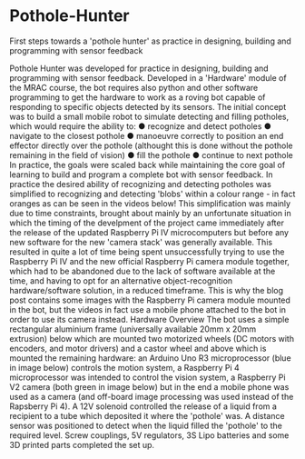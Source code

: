 # Pothole-Hunter
First steps towards a 'pothole hunter' as practice in designing, building and programming with sensor feedback

Pothole Hunter was developed for practice in designing, building and programming with sensor feedback. Developed in a 'Hardware' module of the MRAC course, the bot requires also python and other software programming to get the hardware to work as a roving bot capable of responding to specific objects detected by its sensors. 
The initial concept was to build a small mobile robot to simulate detecting and filling potholes, which would require the ability to:
● recognize and detect potholes
● navigate to the closest pothole
● manoeuvre correctly to position an end effector directly over the pothole (althought this is done without the pothole remaining in the field of vision)
● fill the pothole
● continue to next pothole
In practice, the goals were scaled back while maintaining the core goal of learning to build and program a complete bot with sensor feedback. In practice the desired ability of recognizing and detecting potholes was simplified to recognizing and detecting 'blobs' within a colour range - in fact oranges as can be seen in the videos below! This simplification was mainly due to time constraints, brought about mainly by an unfortunate situation in which the timing of the develpment of the project came immediately after the release of the updated Raspberry Pi IV microcomputers but before any new software for the new 'camera stack' was generally available. This resulted in quite a lot of time being spent unsuccessfully trying to use the Raspberry Pi IV and the new official Raspberry Pi camera module together, which had to be abandoned due to the lack of software available at the time, and having to opt for an alternative object-recognition hardware/software solution, in a reduced timeframe. This is why the blog post contains some images with the Raspberry Pi camera module mounted in the bot, but the videos in fact use a mobile phone attached to the bot in order to use its camera instead.
Hardware Overview
The bot uses a simple rectangular aluminium frame (universally available 20mm x 20mm extrusion) below which are mounted two motorized wheels (DC motors with encoders, and motor drivers) and a castor wheel and above which is mounted the remaining hardware: an Arduino Uno R3 microprocessor (blue in image below) controls the motion system, a Raspberry Pi 4 microprocessor was intended to control the vision system, a Raspberry Pi V2 camera (both green in image below) but in the end a mobile phone was used as a camera (and off-board image processing was used instead of the Rapsberry Pi 4). A 12V solenoid controlled the release of a liquid from a recipient to a tube which deposited it where the 'pothole' was. A distance sensor was positioned to detect when the liquid filled the 'pothole' to the required level. Screw couplings, 5V regulators, 3S Lipo batteries and some 3D printed parts completed the set up.
